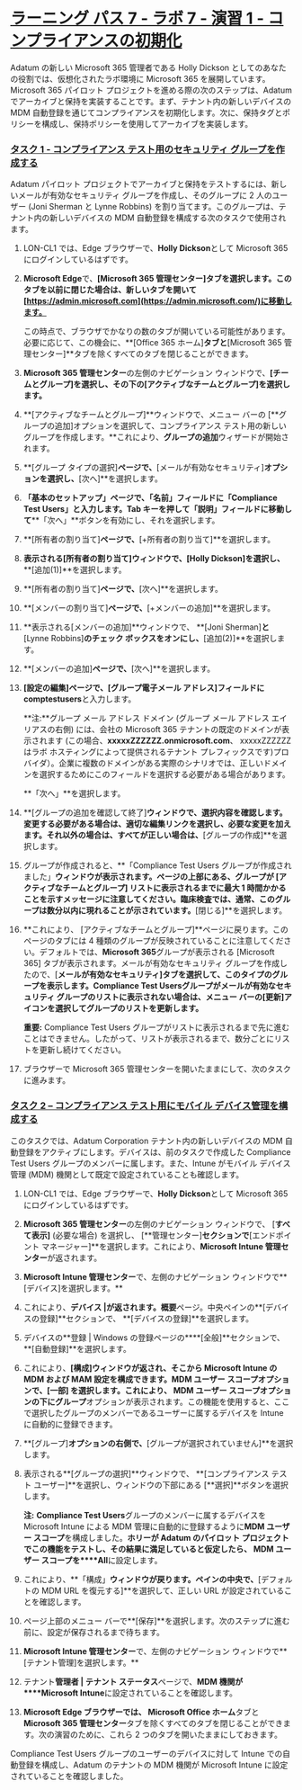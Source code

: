# [ラーニング パス 7 - ラボ 7 - 演習 1 - コンプライアンスの初期化](https://github.com/MicrosoftLearning/MS-102T00-Microsoft-365-Administrator-Essentials/blob/master/Instructions/Labs/LAB_AK_07_Lab7_Ex1_Compliance.md#learning-path-7---lab-7---exercise-1---initialize-compliance)

Adatum の新しい Microsoft 365 管理者である Holly Dickson としてのあなたの役割では、仮想化されたラボ環境に Microsoft 365 を展開しています。Microsoft 365 パイロット プロジェクトを進める際の次のステップは、Adatum でアーカイブと保持を実装することです。まず、テナント内の新しいデバイスの MDM 自動登録を通じてコンプライアンスを初期化します。次に、保持タグとポリシーを構成し、保持ポリシーを使用してアーカイブを実装します。

### [タスク 1 - コンプライアンス テスト用のセキュリティ グループを作成する](https://github.com/MicrosoftLearning/MS-102T00-Microsoft-365-Administrator-Essentials/blob/master/Instructions/Labs/LAB_AK_07_Lab7_Ex1_Compliance.md#task-1---create-a-security-group-for-compliance-testing)

Adatum パイロット プロジェクトでアーカイブと保持をテストするには、新しいメールが有効なセキュリティ グループを作成し、そのグループに 2 人のユーザー (Joni Sherman と Lynne Robbins) を割り当てます。このグループは、テナント内の新しいデバイスの MDM 自動登録を構成する次のタスクで使用されます。

1. LON-CL1 では、Edge ブラウザーで、**Holly Dickson**として Microsoft 365 にログインしているはずです。

2. **Microsoft Edge**で、**[Microsoft 365 管理センター]**タブを選択します。このタブを以前に閉じた場合は、新しいタブを開いて**[https://admin.microsoft.com](https://admin.microsoft.com/)に移動します。**

   この時点で、ブラウザでかなりの数のタブが開いている可能性があります。必要に応じて、この機会に、**[Office 365 ホーム]**タブと**[Microsoft 365 管理センター]**タブを除くすべてのタブを閉じることができます。

3. **Microsoft 365 管理センター**の左側のナビゲーション ウィンドウで、**[チームとグループ]**を選択し、その下の**[アクティブなチームとグループ]を選択します。**

4. **[アクティブなチームとグループ]**ウィンドウで、メニュー バーの [**グループの追加]オプションを選択して、コンプライアンス テスト用の新しいグループを作成します。**これにより、**グループの追加**ウィザードが開始されます。

5. **[グループ タイプの選択]**ページで、**[メールが有効なセキュリティ]**オプションを選択し、**[次へ]**を選択します。

6. **「基本のセットアップ」**ページで、**「名前」**フィールドに**「Compliance Test Users」**と入力します。Tab キーを押して**「説明」フィールドに移動して****「次へ」**ボタンを有効にし、それを選択します。

7. **[所有者の割り当て]**ページで、**[+所有者の割り当て]**を選択します。

8. **表示される[所有者の割り当て]**ウィンドウで、**[Holly Dickson]を選択し、** **[追加(1)]**を選択します。

9. **[所有者の割り当て]**ページで、**[次へ]**を選択します。

10. **[メンバーの割り当て]**ページで、**[+メンバーの追加]**を選択します。

11. **表示される[メンバーの追加]**ウィンドウで、 **[Joni Sherman]**と**[Lynne Robbins]**のチェック ボックスをオンにし、**[追加(2)]**を選択します。

12. **[メンバーの追加]**ページで、**[次へ]**を選択します。

13. **[設定の編集]**ページで、**[グループ電子メール アドレス]**フィールドに**comptestusers**と入力します。

    **注:**グループ メール アドレス ドメイン (グループ メール アドレス エイリアスの右側) には、会社の Microsoft 365 テナントの既定のドメインが表示されます (この場合、**xxxxxZZZZZZ.onmicrosoft.com**、 xxxxxZZZZZZ はラボ ホスティングによって提供されるテナント プレフィックスです)プロバイダ）。企業に複数のドメインがある実際のシナリオでは、正しいドメインを選択するためにこのフィールドを選択する必要がある場合があります。

    **「次へ」**を選択します。

14. **[グループの追加を確認して終了]**ウィンドウで、選択内容を確認します。変更する必要がある場合は、適切な編集リンクを選択し、必要な変更を加えます。それ以外の場合は、すべてが正しい場合は、**[グループの作成]**を選択します。

15. グループが作成されると、**「Compliance Test Users グループが作成されました」**ウィンドウが表示されます。ページの上部にある、グループが [アクティブなチームとグループ] リストに表示されるまでに最大 1 時間かかることを示すメッセージに注意してください。臨床検査では、通常、このグループは数分以内に現れることが示されています。**[閉じる]**を選択します。

16. **これにより、 [アクティブなチームとグループ]**ページに戻ります。このページのタブには 4 種類のグループが反映されていることに注意してください。デフォルトでは、**Microsoft 365**グループが表示される [Microsoft 365] タブが表示されます。メールが有効なセキュリティ グループを作成したので、[**メールが有効なセキュリティ]**タブを選択して、このタイプのグループを表示します。**Compliance Test Users**グループがメールが有効なセキュリティ グループのリストに表示されない場合は、メニュー バーの**[更新]アイコンを選択してグループのリストを更新します。**

    **重要:** Compliance Test Users グループがリストに表示されるまで先に進むことはできません。したがって、リストが表示されるまで、数分ごとにリストを更新し続けてください。

17. ブラウザーで Microsoft 365 管理センターを開いたままにして、次のタスクに進みます。

### [タスク 2 – コンプライアンス テスト用にモバイル デバイス管理を構成する](https://github.com/MicrosoftLearning/MS-102T00-Microsoft-365-Administrator-Essentials/blob/master/Instructions/Labs/LAB_AK_07_Lab7_Ex1_Compliance.md#task-2--configure-mobile-device-management-for-compliance-testing)

このタスクでは、Adatum Corporation テナント内の新しいデバイスの MDM 自動登録をアクティブにします。デバイスは、前のタスクで作成した Compliance Test Users グループのメンバーに属します。また、Intune がモバイル デバイス管理 (MDM) 機関として既定で設定されていることも確認します。

1. LON-CL1 では、Edge ブラウザーで、**Holly Dickson**として Microsoft 365 にログインしているはずです。

2. **Microsoft 365 管理センター**の左側のナビゲーション ウィンドウで、 [**すべて表示]** (必要な場合) を選択し、 [**管理センター]**セクションで**[エンドポイント マネージャー]**を選択します。これにより、**Microsoft Intune 管理センター**が返されます。

3. **Microsoft Intune 管理センター**で、左側のナビゲーション ウィンドウで**[デバイス]を選択します。**

4. これにより、**デバイス |が返されます。概要**ページ。中央ペインの**[デバイスの登録]**セクションで、 **[デバイスの登録]**を選択します。

5. デバイスの**登録 | Windows の登録ページの****[全般]**セクションで、 **[自動登録]**を選択します。

6. これにより、**[構成]**ウィンドウが返され、そこから Microsoft Intune の MDM および MAM 設定を構成できます。**MDM ユーザー スコープ**オプションで、**[一部] を選択します。**これにより、 **MDM ユーザー スコープ**オプションの下に**グループ**オプションが表示されます。この機能を使用すると、ここで選択したグループのメンバーであるユーザーに属するデバイスを Intune に自動的に登録できます。

7. **[グループ]**オプションの右側で、**[グループが選択されていません]**を選択します。

8. 表示される**[グループの選択]**ウィンドウで、 **[コンプライアンス テスト ユーザー]**を選択し、ウィンドウの下部にある [**選択]**ボタンを選択します。

   **注:** **Compliance Test Users**グループのメンバーに属するデバイスをMicrosoft Intune による MDM 管理に自動的に登録するように**MDM ユーザー スコープ**を構成しました。**ホリーが Adatum のパイロット プロジェクトでこの機能をテストし、その結果に満足していると仮定したら、 MDM ユーザー スコープを****All**に設定します。

9. これにより、**「構成」**ウィンドウが戻ります。ペインの中央で、**[デフォルトの MDM URL を復元する]**を選択して、正しい URL が設定されていることを確認します。

10. ページ上部のメニュー バーで**[保存]**を選択します。次のステップに進む前に、設定が保存されるまで待ちます。

11. **Microsoft Intune 管理センター**で、左側のナビゲーション ウィンドウで**[テナント管理]を選択します。**

12. テナント**管理者 | テナント ステータス**ページで、**MDM 機関が****Microsoft Intune**に設定されていることを確認します。

13. **Microsoft Edge ブラウザーでは、 Microsoft Office ホーム**タブと**Microsoft 365 管理センター**タブを除くすべてのタブを閉じることができます。次の演習のために、これら 2 つのタブを開いたままにしておきます。

Compliance Test Users グループのユーザーのデバイスに対して Intune での自動登録を構成し、Adatum のテナントの MDM 機関が Microsoft Intune に設定されていることを確認しました。
